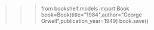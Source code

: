 >>> from bookshelf.models import Book
>>> book=Book(title="1984",author="George Orwell",publication_year=1949)
>>> book.save()